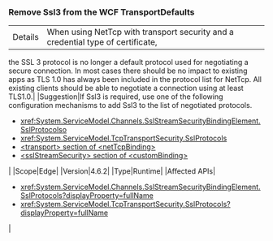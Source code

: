### Remove Ssl3 from the WCF TransportDefaults

|   |   |
|---|---|
|Details|When using NetTcp with transport security and a credential type of certificate,
the SSL 3 protocol is no longer a default protocol used for negotiating a secure
connection. In most cases there should be no impact to existing apps as TLS 1.0
has always been included in the protocol list for NetTcp. All existing clients
should be able to negotiate a connection using at least TLS1.0.|
|Suggestion|If Ssl3 is required, use one of the following configuration mechanisms to add
Ssl3 to the list of negotiated protocols.<br /><ul><li><xref:System.ServiceModel.Channels.SslStreamSecurityBindingElement.SslProtocolso></li><li><xref:System.ServiceModel.TcpTransportSecurity.SslProtocols></li><li><a href="https://docs.microsoft.com/en-us/dotnet/articles/framework/configure-apps/file-schema/wcf/transport-of-nettcpbinding">&lt;transport&gt; section of &lt;netTcpBinding&gt;</a></li><li><a href="https://docs.microsoft.com/en-us/dotnet/articles/framework/configure-apps/file-schema/wcf/sslstreamsecurity">&lt;sslStreamSecurity&gt; section of &lt;customBinding&gt;</a></li></ul>|
|Scope|Edge|
|Version|4.6.2|
|Type|Runtime|
|Affected APIs|<ul><li><xref:System.ServiceModel.Channels.SslStreamSecurityBindingElement.SslProtocols?displayProperty=fullName></li><li><xref:System.ServiceModel.TcpTransportSecurity.SslProtocols?displayProperty=fullName></li></ul>|
